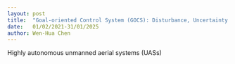 ```yaml
---
layout: post
title:  "Goal-oriented Control System (GOCS): Disturbance, Uncertainty and Constraints"
date:   01/02/2021-31/01/2025
author: Wen-Hua Chen
---
```


Highly autonomous unmanned aerial systems (UASs)

<!-- | <img src="/images/blogs/genetics/first-project/Projection.png" alt="Deoxyribonucleic acid" title="Deoxyribonucleic acid" width="900"> |
|:--:| 
| *[Figure 1]().* Probabilistic representation of traffic position (left) compared with a Monte Carlo Simulation (right) | -->

